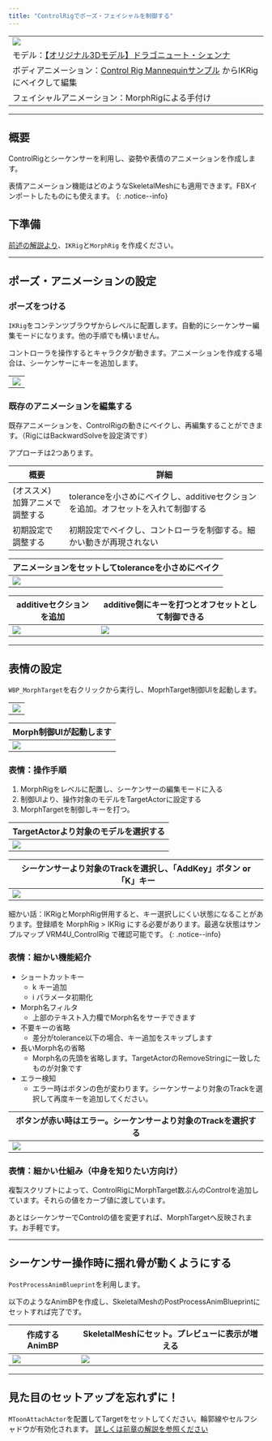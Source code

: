 ```yaml
---
title: "ControlRigでポーズ・フェイシャルを制御する"
---
```


||
|-|
|[![](./assets/images/small/07a_top.png)](../assets/images/07a_top.png)|
|モデル：[【オリジナル3Dモデル】ドラゴニュート・シェンナ](https://booth.pm/ja/items/2661189)|
|ボディアニメーション：[Control Rig Mannequinサンプル](https://www.unrealengine.com/marketplace/en-US/product/control-rig-mannequin) からIKRigにベイクして編集|
|フェイシャルアニメーション：MorphRigによる手付け|


----
## 概要

ControlRigとシーケンサーを利用し、姿勢や表情のアニメーションを作成します。

表情アニメーション機能はどのようなSkeletalMeshにも適用できます。FBXインポートしたものにも使えます。
{: .notice--info}


## 下準備

[前述の解説より](../06_controlrig/)、`IKRig`と`MorphRig` を作成ください。

----

## ポーズ・アニメーションの設定

### ポーズをつける

`IKRig`をコンテンツブラウザからレベルに配置します。自動的にシーケンサー編集モードになります。他の手順でも構いません。

コントローラを操作するとキャラクタが動きます。アニメーションを作成する場合は、シーケンサーにキーを追加します。

||
|-|
|[![](./assets/images/small/07a_pose2.png)](../assets/images/07a_pose2.png)|

### 既存のアニメーションを編集する

既存アニメーションを、ControlRigの動きにベイクし、再編集することができます。（RigにはBackwardSolveを設定済です）

アプローチは2つあります。

|概要|詳細|
|-|-|
|(オススメ)<br>加算アニメで調整する|toleranceを小さめにベイクし、additiveセクションを追加。オフセットを入れて制御する|
|初期設定で調整する|初期設定でベイクし、コントローラを制御する。細かい動きが再現されない|

|アニメーションをセットしてtoleranceを小さめにベイク|
|-|
|[![](./assets/images/small/07a_pose3.png)](../assets/images/07a_pose3.png)|

|additiveセクションを追加|additive側にキーを打つとオフセットとして制御できる|
|-|-|
|[![](./assets/images/small/07a_pose1.png)](../assets/images/07a_pose1.png)|[![](./assets/images/small/07a_pose4.png)](../assets/images/07a_pose4.png)|


----

## 表情の設定

`WBP_MorphTarget`を右クリックから実行し、MoprhTarget制御UIを起動します。

||
|-|
|[![](./assets/images/small/07a_ui1.png)](../assets/images/07a_ui1.png)|

|Morph制御UIが起動します|
|-|
|[![](./assets/images/small/07a_ui2.png)](../assets/images/07a_ui2.png)|

### 表情：操作手順

 1. MorphRigをレベルに配置し、シーケンサーの編集モードに入る
 1. 制御UIより、操作対象のモデルをTargetActorに設定する
 1. MorphTargetを制御しキーを打つ。

|TargetActorより対象のモデルを選択する|
|-|
|[![](./assets/images/small/07a_ui3.png)](../assets/images/07a_ui3.png)|

|シーケンサーより対象のTrackを選択し、「AddKey」ボタン or 「K」キー|
|-|
|[![](./assets/images/small/07a_ui4.png)](../assets/images/07a_ui4.png)|

細かい話：IKRigとMorphRig併用すると、キー選択しにくい状態になることがあります。登録順を MorphRig > IKRig にする必要があります。最適な状態はサンプルマップ VRM4U_ControlRig で確認可能です。
{: .notice--info}

### 表情：細かい機能紹介

 - ショートカットキー
   - k  キー追加
   - i  パラメータ初期化
 - Morph名フィルタ
   - 上部のテキスト入力欄でMorph名をサーチできます
 - 不要キーの省略
   - 差分がtolerance以下の場合、キー追加をスキップします
 - 長いMorph名の省略
   - Morph名の先頭を省略します。TargetActorのRemoveStringに一致したものが対象です
 - エラー検知
   - エラー時はボタンの色が変わります。シーケンサーより対象のTrackを選択して再度キーを追加してください。

|ボタンが赤い時はエラー。シーケンサーより対象のTrackを選択する|
|-|
|[![](./assets/images/small/07a_ui5.png)](../assets/images/07a_ui5.png)|

### 表情：細かい仕組み（中身を知りたい方向け）

複製スクリプトによって、ControlRigにMorphTarget数ぶんのControlを追加しています。それらの値をカーブ値に渡しています。

あとはシーケンサーでControlの値を変更すれば、MorphTargetへ反映されます。お手軽です。

----

## シーケンサー操作時に揺れ骨が動くようにする

`PostProcessAnimBlueprint`を利用します。

以下のようなAnimBPを作成し、SkeletalMeshのPostProcessAnimBlueprintにセットすれば完了です。

|作成するAnimBP|SkeletalMeshにセット。プレビューに表示が増える|
|-|-|
|[![](./assets/images/small/06a_post1.png)](../assets/images/06a_post1.png)|[![](./assets/images/small/06a_post2.png)](../assets/images/06a_post2.png)|

----

## 見た目のセットアップを忘れずに！

`MToonAttachActor`を配置してTargetをセットしてください。輪郭線やセルフシャドウが有効化されます。
[詳しくは前章の解説を参照ください](../01_look/)